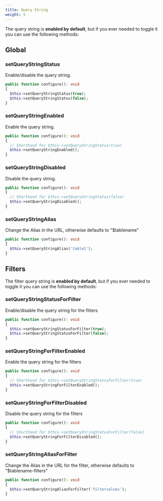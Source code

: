 ```yaml
---
title: Query String
weight: 5
---
```


The query string is **enabled by default**, but if you ever needed to toggle it you can use the following methods:

## Global 
### setQueryStringStatus

Enable/disable the query string.

```php
public function configure(): void
{
  $this->setQueryStringStatus(true);
  $this->setQueryStringStatus(false);
}
```

### setQueryStringEnabled

Enable the query string.

```php
public function configure(): void
{
  // Shorthand for $this->setQueryStringStatus(true)
  $this->setQueryStringEnabled();
}
```

### setQueryStringDisabled

Disable the query string.

```php
public function configure(): void
{
  // Shorthand for $this->setQueryStringStatus(false)
  $this->setQueryStringDisabled();
}
```

### setQueryStringAlias

Change the Alias in the URL, otherwise defaults to "$tablename"

```php
public function configure(): void
{
  $this->setQueryStringAlias('table1');
}
```

## Filters

The filter query string is **enabled by default**, but if you ever needed to toggle it you can use the following methods:

### setQueryStringStatusForFilter

Enable/disable the query string for the filters

```php
public function configure(): void
{
  $this->setQueryStringStatusForFilter(true);
  $this->setQueryStringStatusForFilter(false);
}
```

### setQueryStringForFilterEnabled

Enable the query string for the filters

```php
public function configure(): void
{
  // Shorthand for $this->setQueryStringStatusForFilter(true)
  $this->setQueryStringForFilterEnabled();
}
```

### setQueryStringForFilterDisabled

Disable the query string for the filters

```php
public function configure(): void
{
  // Shorthand for $this->setQueryStringStatusForFilter(false)
  $this->setQueryStringForFilterDisabled();
}
```

### setQueryStringAliasForFilter

Change the Alias in the URL for the filter, otherwise defaults to "$tablename-filters"

```php
public function configure(): void
{
  $this->setQueryStringAliasForFilter('filtervalues');
}
```